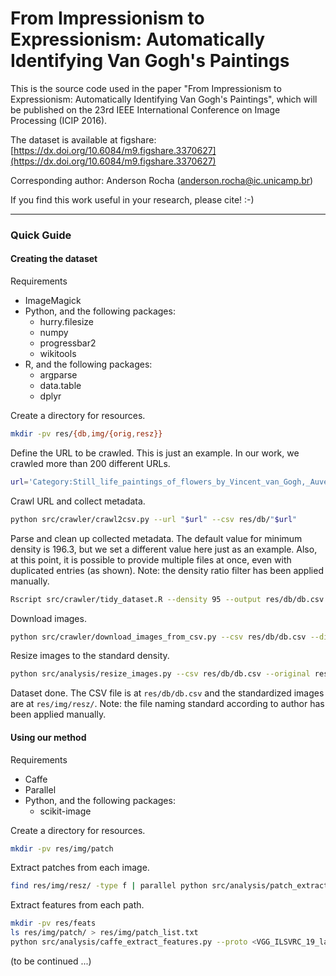 # From Impressionism to Expressionism: Automatically Identifying Van Gogh's Paintings

This is the source code used in the paper
"From Impressionism to Expressionism: Automatically
Identifying Van Gogh's Paintings", which will be
published on the 23rd IEEE International Conference
on Image Processing (ICIP 2016).

The dataset is available at figshare:
[https://dx.doi.org/10.6084/m9.figshare.3370627](https://dx.doi.org/10.6084/m9.figshare.3370627)

Corresponding author:
Anderson Rocha ([anderson.rocha@ic.unicamp.br](mailto:anderson.rocha@ic.unicamp.br))


If you find this work useful in your research, please cite!  :-)


---

### Quick Guide

#### Creating the dataset

Requirements

- ImageMagick
- Python, and the following packages:
    - hurry.filesize
    - numpy
    - progressbar2
    - wikitools
- R, and the following packages:
    - argparse
    - data.table
    - dplyr


Create a directory for resources.
```bash
mkdir -pv res/{db,img/{orig,resz}}
```

Define the URL to be crawled. This is just an example. In our work, we crawled more than 200 different URLs.
```bash
url='Category:Still_life_paintings_of_flowers_by_Vincent_van_Gogh,_Auvers_1890'
```

Crawl URL and collect metadata.
```bash
python src/crawler/crawl2csv.py --url "$url" --csv res/db/"$url"
```

Parse and clean up collected metadata.
The default value for minimum density is 196.3, but we set a different value here just as an example.
Also, at this point, it is possible to provide multiple files at once, even with duplicated entries (as shown).
Note: the density ratio filter has been applied manually.
```bash
Rscript src/crawler/tidy_dataset.R --density 95 --output res/db/db.csv res/db/"$url" res/db/"$url"
```

Download images.
```bash
python src/crawler/download_images_from_csv.py --csv res/db/db.csv --directory res/img/orig/
```

Resize images to the standard density.
```bash
python src/analysis/resize_images.py --csv res/db/db.csv --original res/img/orig/ --resized res/img/resz/
```

Dataset done. The CSV file is at `res/db/db.csv` and the standardized images are at `res/img/resz/`.
Note: the file naming standard according to author has been applied manually.


#### Using our method

Requirements

- Caffe
- Parallel
- Python, and the following packages:
    - scikit-image


Create a directory for resources.
```bash
mkdir -pv res/img/patch
```

Extract patches from each image.
```bash
find res/img/resz/ -type f | parallel python src/analysis/patch_extraction.py --image {} --dir res/img/patch/
```

Extract features from each path.
```bash
mkdir -pv res/feats
ls res/img/patch/ > res/img/patch_list.txt
python src/analysis/caffe_extract_features.py --proto <VGG_ILSVRC_19_layers_deploy.prototxt> --model <VGG_ILSVRC_19_layers.caffemodel> --list res/img/patch_list.txt --input res/img/patch/ --output res/feats/
```


(to be continued ...)

